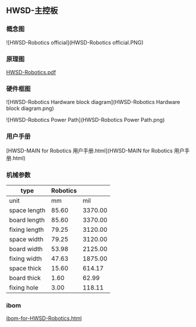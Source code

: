 ## HWSD-主控板

### 概念图

![HWSD-Robotics official](HWSD-Robotics official.PNG)

### 原理图

 [HWSD-Robotics.pdf](HWSD-Robotics.pdf) 

### 硬件框图

![HWSD-Robotics Hardware block diagram](HWSD-Robotics Hardware block diagram.png)

![HWSD-Robotics Power Path](HWSD-Robotics Power Path.png)

### 用户手册

 [HWSD-MAIN for Robotics 用户手册.html](HWSD-MAIN for Robotics 用户手册.html) 

### 机械参数

| type          | Robotics |         |
| ------------- | -------- | ------- |
| unit          | mm       | mil     |
| space length  | 85.60    | 3370.00 |
| board length  | 85.60    | 3370.00 |
| fixing length | 79.25    | 3120.00 |
| space width   | 79.25    | 3120.00 |
| board width   | 53.98    | 2125.00 |
| fixing width  | 47.63    | 1875.00 |
| space thick   | 15.60    | 614.17  |
| board thick   | 1.60     | 62.99   |
| fixing hole   | 3.00     | 118.11  |

### ibom

 [ibom-for-HWSD-Robotics.html](ibom-for-HWSD-Robotics.html) 
